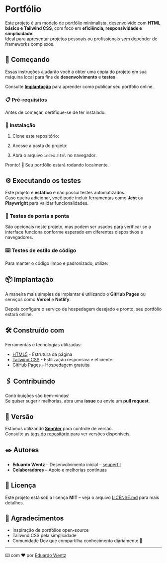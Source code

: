 # Portfólio

Este projeto é um modelo de portfólio minimalista, desenvolvido com **HTML básico e Tailwind CSS**, com foco em **eficiência, responsividade e simplicidade**.  
Ideal para apresentar projetos pessoais ou profissionais sem depender de frameworks complexos.  

## 🚀 Começando

Essas instruções ajudarão você a obter uma cópia do projeto em sua máquina local para fins de **desenvolvimento** e **testes**.  

Consulte **[Implantação](#-implantação)** para aprender como publicar seu portfólio online.  

### 📋 Pré-requisitos

Antes de começar, certifique-se de ter instalado:


### 🔧 Instalação

1. Clone este repositório:


2. Acesse a pasta do projeto:


3. Abra o arquivo `index.html` no navegador.  

Pronto! 🎉 Seu portfólio estará rodando localmente.  

## ⚙️ Executando os testes

Este projeto é **estático** e não possui testes automatizados.  
Caso queira adicionar, você pode incluir ferramentas como **Jest** ou **Playwright** para validar funcionalidades.  

### 🔩 Testes de ponta a ponta

São opcionais neste projeto, mas podem ser usados para verificar se a interface funciona conforme esperado em diferentes dispositivos e navegadores.  

### ⌨️ Testes de estilo de código

Para manter o código limpo e padronizado, utilize:


## 📦 Implantação

A maneira mais simples de implantar é utilizando o **GitHub Pages** ou serviços como **Vercel** e **Netlify**:  


Depois configure o serviço de hospedagem desejado e pronto, seu portfólio estará online.  

## 🛠️ Construído com

Ferramentas e tecnologias utilizadas:

* [HTML5](https://developer.mozilla.org/pt-BR/docs/Web/HTML) - Estrutura da página  
* [Tailwind CSS](https://tailwindcss.com/) - Estilização responsiva e eficiente  
* [GitHub Pages](https://pages.github.com/) - Hospedagem gratuita  

## 🖇️ Contribuindo

Contribuições são bem-vindas!  
Se quiser sugerir melhorias, abra uma **issue** ou envie um **pull request**.  

## 📌 Versão

Estamos utilizando **[SemVer](http://semver.org/)** para controle de versão.  
Consulte as [tags do repositório](https://github.com/usuario/portfolio/tags) para ver versões disponíveis.  

## ✒️ Autores

* **Eduardo Wentz** – Desenvolvimento inicial – [seuperfil](https://github.com/seuperfil)  
* **Colaboradores** – Apoio e melhorias contínuas  

## 📄 Licença

Este projeto está sob a licença **MIT** – veja o arquivo [LICENSE.md](LICENSE.md) para mais detalhes.  

## 🎁 Agradecimentos

* Inspiração de portfólios open-source  
* Tailwind CSS pela simplicidade  
* Comunidade Dev que compartilha conhecimento diariamente 🚀  

---

⌨️ com ❤️ por [Eduardo Wentz](https://github.com/santoswentz)  
